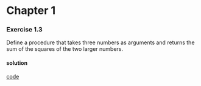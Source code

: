 # Chapter 1

### Exercise 1.3
Define a procedure that takes three numbers as arguments and returns the sum of the squares of the two larger numbers.

#### solution
[code](../../src/sicp/chapter_01/1_03.rkt)